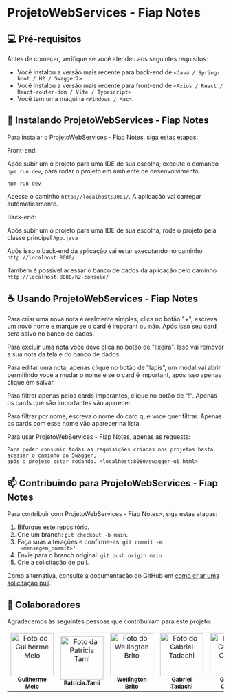 # ProjetoWebServices - Fiap Notes

<!---Esses são exemplos. Veja https://shields.io para outras pessoas ou para personalizar este conjunto de escudos. Você pode querer incluir dependências, status do projeto e informações de licença aqui--->

## 💻 Pré-requisitos

Antes de começar, verifique se você atendeu aos seguintes requisitos:
<!---Estes são apenas requisitos de exemplo. Adicionar, duplicar ou remover conforme necessário--->
* Você instalou a versão mais recente para back-end de `<Java / Spring-boot / H2 / Swagger2>`
* Você instalou a versão mais recente para front-end de `<Axios / React / React-router-dom / Vite / Typescript>`
* Você tem uma máquina `<Windows / Mac>`.

## 🚀 Instalando ProjetoWebServices - Fiap Notes

Para instalar o ProjetoWebServices - Fiap Notes, siga estas etapas:

Front-end:

Após subir um o projeto para uma IDE de sua escolha, execute o comando `npm run dev`, para rodar o projeto em ambiente de desenvolvimento.

```
npm run dev
```

Acesse o caminho `http://localhost:3001/`. A aplicação vai carregar automaticamente.

Back-end:

Após subir um o projeto para uma IDE de sua escolha, rode o projeto pela classe principal `App.java`

Após isso o back-end da aplicação vai estar executando no caminho `http://localhost:8080/`

Também é possivel acessar o banco de dados da aplicação pelo caminho `http://localhost:8080/h2-console/`

## ☕ Usando ProjetoWebServices - Fiap Notes

Para criar uma nova nota é realmente simples, clica no botão "+", escreva um novo nome e marque se o card é imporant ou não. Após isso seu card sera salvo no banco de dados.

Para excluir uma nota voce deve clica no botão de "lixeira". Isso vai remover a sua nota da tela e do banco de dados.

Para editar uma nota, apenas clique no botão de "lapis", um modal vai abrir permitindo voce a mudar o nome e se o card é important, após isso apenas clique em salvar.

Para filtrar apenas pelos cards imporantes, clique no botão de "!". Apenas os cards que são importantes vão aparecer.

Para filtrar por nome, escreva o nome do card que voce quer filtrar. Apenas os cards com esse nome vão aparecer na lista. 

Para usar ProjetoWebServices - Fiap Notes, apenas as requests:

```
Para poder consumir todas as requisições criadas nos projetos basta acessar o caminho do Swagger, 
após o projeto estar rodando. <localhost:8080/swagger-ui.html>
```

## 📫 Contribuindo para ProjetoWebServices - Fiap Notes
<!---Se o seu README for longo ou se você tiver algum processo ou etapas específicas que deseja que os contribuidores sigam, considere a criação de um arquivo CONTRIBUTING.md separado--->
Para contribuir com ProjetoWebServices - Fiap Notes>, siga estas etapas:

1. Bifurque este repositório.
2. Crie um branch: `git checkout -b main`.
3. Faça suas alterações e confirme-as: `git commit -m '<mensagem_commit>'`
4. Envie para o branch original: `git push origin main`
5. Crie a solicitação de pull.

Como alternativa, consulte a documentação do GitHub em [como criar uma solicitação pull](https://help.github.com/en/github/collaborating-with-issues-and-pull-requests/creating-a-pull-request).

## 🤝 Colaboradores

Agradecemos às seguintes pessoas que contribuíram para este projeto:

<table>
  <tr>
    <td align="center">
      <a href="#">
        <img src="https://avatars.githubusercontent.com/u/33105000?v=4" width="100px;" alt="Foto do Guilherme Melo"/><br>
        <sub>
          <b>Guilherme Melo</b>
        </sub>
      </a>
    </td>
    <td align="center">
      <a href="#">
        <img src="https://avatars.githubusercontent.com/u/67209629?v=4" width="100px;" alt="Foto da Patricia Tami"/><br>
        <sub>
          <b>Patricia Tami</b>
        </sub>
      </a>
    </td>
    <td align="center">
      <a href="#">
        <img src="https://avatars.githubusercontent.com/u/39777075?v=4" width="100px;" alt="Foto do Wellington Brito"/><br>
        <sub>
          <b>Wellington Brito</b>
        </sub>
      </a>
    </td>
    <td align="center">
      <a href="#">
        <img src="https://avatars.githubusercontent.com/u/25730747?v=4" width="100px;" alt="Foto do Gabriel Tadachi"/><br>
        <sub>
          <b>Gabriel Tadachi</b>
        </sub>
      </a>
    </td>
    <td align="center">
      <a href="#">
        <img src="https://avatars.githubusercontent.com/u/7660575?v=4" width="100px;" alt="Foto do Gustaco Ceccon"/><br>
        <sub>
          <b>Gustavo Ceccon</b>
        </sub>
      </a>
    </td>
  </tr>
</table>

